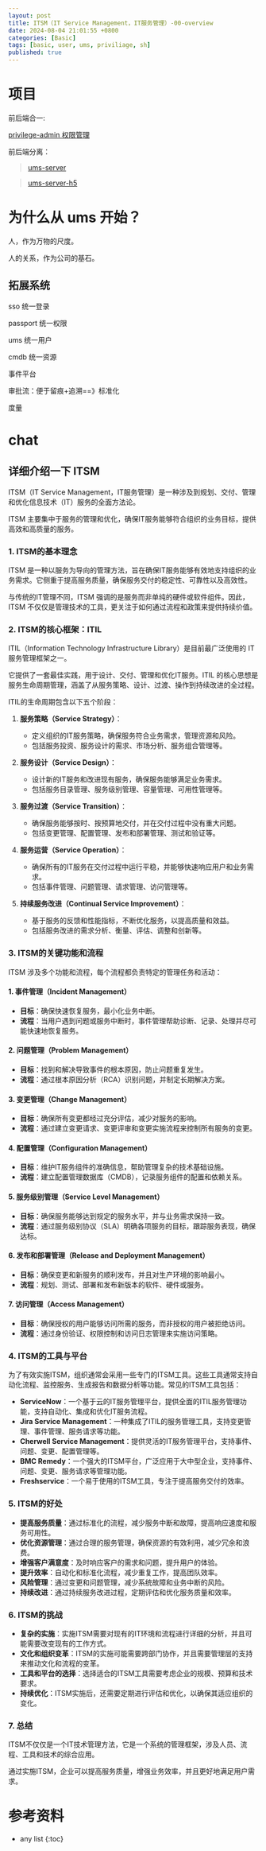 ```yaml
---
layout: post
title: ITSM（IT Service Management，IT服务管理）-00-overview
date: 2024-08-04 21:01:55 +0800
categories: [Basic]
tags: [basic, user, ums, priviliage, sh]
published: true
---
```


# 项目

前后端合一:

[privilege-admin 权限管理](https://github.com/houbb/privilege-admin)

前后端分离：

> [ums-server](https://github.com/houbb/ums-server)

> [ums-server-h5](https://github.com/houbb/ums-server-h5)


# 为什么从 ums 开始？

人，作为万物的尺度。

人的关系，作为公司的基石。

## 拓展系统

sso 统一登录

passport 统一权限

ums 统一用户

cmdb 统一资源

事件平台

审批流：便于留痕+追溯==》标准化

度量

# chat

## 详细介绍一下 ITSM 

ITSM（IT Service Management，IT服务管理）是一种涉及到规划、交付、管理和优化信息技术（IT）服务的全面方法论。

ITSM 主要集中于服务的管理和优化，确保IT服务能够符合组织的业务目标，提供高效和高质量的服务。

### 1. **ITSM的基本理念**

ITSM 是一种以服务为导向的管理方法，旨在确保IT服务能够有效地支持组织的业务需求。它侧重于提高服务质量，确保服务交付的稳定性、可靠性以及高效性。

与传统的IT管理不同，ITSM 强调的是服务而非单纯的硬件或软件组件。因此，ITSM 不仅仅是管理技术的工具，更关注于如何通过流程和政策来提供持续价值。

### 2. **ITSM的核心框架：ITIL**

ITIL（Information Technology Infrastructure Library）是目前最广泛使用的 IT 服务管理框架之一。

它提供了一套最佳实践，用于设计、交付、管理和优化IT服务。ITIL 的核心思想是服务生命周期管理，涵盖了从服务策略、设计、过渡、操作到持续改进的全过程。

ITIL的生命周期包含以下五个阶段：

1. **服务策略（Service Strategy）**：
   - 定义组织的IT服务策略，确保服务符合业务需求，管理资源和风险。
   - 包括服务投资、服务设计的需求、市场分析、服务组合管理等。

2. **服务设计（Service Design）**：
   - 设计新的IT服务和改进现有服务，确保服务能够满足业务需求。
   - 包括服务目录管理、服务级别管理、容量管理、可用性管理等。

3. **服务过渡（Service Transition）**：
   - 确保服务能够按时、按预算地交付，并在交付过程中没有重大问题。
   - 包括变更管理、配置管理、发布和部署管理、测试和验证等。

4. **服务运营（Service Operation）**：
   - 确保所有的IT服务在交付过程中运行平稳，并能够快速响应用户和业务需求。
   - 包括事件管理、问题管理、请求管理、访问管理等。

5. **持续服务改进（Continual Service Improvement）**：
   - 基于服务的反馈和性能指标，不断优化服务，以提高质量和效益。
   - 包括服务改进的需求分析、衡量、评估、调整和创新等。

### 3. **ITSM的关键功能和流程**

ITSM 涉及多个功能和流程，每个流程都负责特定的管理任务和活动：

#### 1. **事件管理（Incident Management）**
   - **目标**：确保快速恢复服务，最小化业务中断。
   - **流程**：当用户遇到问题或服务中断时，事件管理帮助诊断、记录、处理并尽可能快速地恢复服务。

#### 2. **问题管理（Problem Management）**
   - **目标**：找到和解决导致事件的根本原因，防止问题重复发生。
   - **流程**：通过根本原因分析（RCA）识别问题，并制定长期解决方案。

#### 3. **变更管理（Change Management）**
   - **目标**：确保所有变更都经过充分评估，减少对服务的影响。
   - **流程**：通过建立变更请求、变更评审和变更实施流程来控制所有服务的变更。

#### 4. **配置管理（Configuration Management）**
   - **目标**：维护IT服务组件的准确信息，帮助管理复杂的技术基础设施。
   - **流程**：建立配置管理数据库（CMDB），记录服务组件的配置和依赖关系。

#### 5. **服务级别管理（Service Level Management）**
   - **目标**：确保服务能够达到规定的服务水平，并与业务需求保持一致。
   - **流程**：通过服务级别协议（SLA）明确各项服务的目标，跟踪服务表现，确保达标。

#### 6. **发布和部署管理（Release and Deployment Management）**
   - **目标**：确保变更和新服务的顺利发布，并且对生产环境的影响最小。
   - **流程**：规划、测试、部署和发布新版本的软件、硬件或服务。

#### 7. **访问管理（Access Management）**
   - **目标**：确保授权的用户能够访问所需的服务，而非授权的用户被拒绝访问。
   - **流程**：通过身份验证、权限控制和访问日志管理来实施访问策略。

### 4. **ITSM的工具与平台**

为了有效实施ITSM，组织通常会采用一些专门的ITSM工具。这些工具通常支持自动化流程、监控服务、生成报告和数据分析等功能。常见的ITSM工具包括：

- **ServiceNow**：一个基于云的IT服务管理平台，提供全面的ITIL服务管理功能，支持自动化、集成和优化IT服务流程。
- **Jira Service Management**：一种集成了ITIL的服务管理工具，支持变更管理、事件管理、服务请求等功能。
- **Cherwell Service Management**：提供灵活的IT服务管理平台，支持事件、问题、变更、配置管理等。
- **BMC Remedy**：一个强大的ITSM平台，广泛应用于大中型企业，支持事件、问题、变更、服务请求等管理功能。
- **Freshservice**：一个易于使用的ITSM工具，专注于提高服务交付的效率。

### 5. **ITSM的好处**

- **提高服务质量**：通过标准化的流程，减少服务中断和故障，提高响应速度和服务可用性。
- **优化资源管理**：通过合理的服务管理，确保资源的有效利用，减少冗余和浪费。
- **增强客户满意度**：及时响应客户的需求和问题，提升用户的体验。
- **提升效率**：自动化和标准化流程，减少重复工作，提高团队效率。
- **风险管理**：通过变更和问题管理，减少系统故障和业务中断的风险。
- **持续改进**：通过持续服务改进过程，定期评估和优化服务质量和效率。

### 6. **ITSM的挑战**

- **复杂的实施**：实施ITSM需要对现有的IT环境和流程进行详细的分析，并且可能需要改变现有的工作方式。
- **文化和组织变革**：ITSM的实施可能需要跨部门协作，并且需要管理层的支持来推动文化和流程的变革。
- **工具和平台的选择**：选择适合的ITSM工具需要考虑企业的规模、预算和技术要求。
- **持续优化**：ITSM实施后，还需要定期进行评估和优化，以确保其适应组织的变化。

### 7. **总结**

ITSM不仅仅是一个IT技术管理方法，它是一个系统的管理框架，涉及人员、流程、工具和技术的综合应用。

通过实施ITSM，企业可以提高服务质量，增强业务效率，并且更好地满足用户需求。


# 参考资料

* any list
{:toc}  
